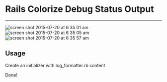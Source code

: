 # Rails Colorize Debug Status Output
--------------------------------------

![screen shot 2015-07-20 at 6 35 01 am](https://cloud.githubusercontent.com/assets/637225/8773365/25cfed9e-2eaa-11e5-9f26-fae73648bfef.png)
![screen shot 2015-07-20 at 6 35 05 am](https://cloud.githubusercontent.com/assets/637225/8773367/260a275c-2eaa-11e5-9468-ba1eb84e9113.png)
![screen shot 2015-07-20 at 6 35 57 am](https://cloud.githubusercontent.com/assets/637225/8773366/26029da2-2eaa-11e5-9e65-8b92b9f9866f.png)

## Usage

Create an initializer with log_formatter.rb content

Done!

